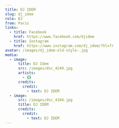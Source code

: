 ```yaml
---
title: DJ IDEM
slug: dj_idem
role: DJ
from: Paris
links:
  - title: Facebook
    href: https://www.facebook.com/djidem
  - title: Instagram
    href: https://www.instagram.com/dj_idem/?hl=fr
avatar: /images/dj_idem-old-style-.jpg
media:
  - image:
      title: DJ Idem
      src: /images/dsc_4249.jpg
      artists:
        - {}
      credits:
        credit:
          - text: DJ IDEM
  - image:
      src: /images/dsc_4104.jpg
      title: DJ IDEM
      credits:
        credit:
          - text: DJ IDEM
---
```

